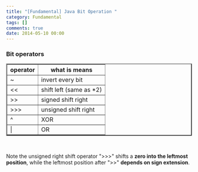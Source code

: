 ```yaml
---
title: "[Fundamental] Java Bit Operation "
category: Fundamental
tags: []
comments: true
date: 2014-05-10 00:00
---
```



### Bit operators

<table border="2">
  <tr>
    <th>operator</th>
    <th>what is means</th>
  </tr>
  <tr>
    <td>~</td>
    <td>invert every bit</td>
  </tr>
  <tr>
    <td>&lt;&lt;</td>
    <td>shift left (same as *2)</td>
  </tr>
  <tr>
    <td>&gt;&gt;</td>
    <td>signed shift right</td>
  </tr>
  <tr>
    <td>&gt;&gt;&gt;</td>
    <td>unsigned shift right</td>
  </tr>
  <tr>
    <td>^</td>
    <td>XOR</td>
  </tr>
  <tr>
    <td>|</td>
    <td>OR</td>
  </tr>
</table>
<br />

Note the unsigned right shift operator ">>>" shifts a **zero into the leftmost position**, while the leftmost position after ">>" **depends on sign extension**.
